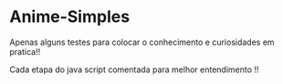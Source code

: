 # Anime-Simples

Apenas alguns testes para colocar o conhecimento e curiosidades em pratica!!

Cada etapa do java script comentada para melhor entendimento !!
